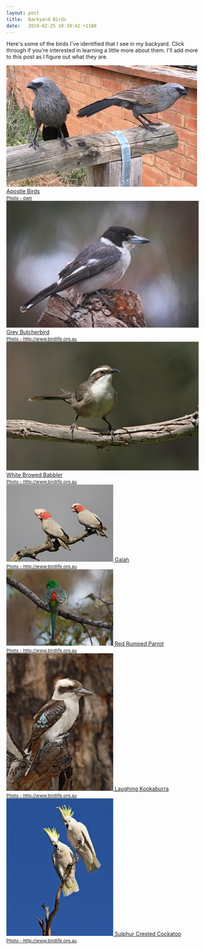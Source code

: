 ```yaml
---
layout: post
title:  Backyard Birds
date:   2019-02-25 10:39:42 +1100
---
```


Here's some of the birds I've identified that I see in my backyard. Click through if you're interested in learning a little more about them. I'll add more to this post as I figure out what they are.

<div class="thirds">
<a href="http://www.birdlife.org.au/bird-profile/apostlebird"><img src="/images/apostlebird.jpg">
Apostle Birds<br/>
<small>Photo - own</small></a>
</div>
<div class="thirds">
<a href="http://www.birdlife.org.au/bird-profile/grey-butcherbird"><img src="/images/greybutcherbird.jpg">
Grey Butcherbird<br/>
<small>Photo - http://www.birdlife.org.au</small></a>
</div>
<div class="thirds">
<a href="http://www.birdlife.org.au/bird-profile/white-browed-babbler"><img src="/images/whitebrowedbabbler.jpg">
White Browed Babbler<br/>
<small>Photo - http://www.birdlife.org.au</small></a>
</div>
<div class="thirds">
<a href="http://www.birdlife.org.au/bird-profile/galah"><img src="/images/galah.jpg">
Galah<br/>
<small>Photo - http://www.birdlife.org.au</small></a>
</div>
<div class="thirds">
<a href="http://www.birdlife.org.au/bird-profile/red-rumped-parrot"><img src="/images/redrumpedparrot.jpg">
Red Rumped Parrot<br/>
<small>Photo - http://www.birdlife.org.au</small></a>
</div>
<div class="thirds">
<a href="http://www.birdlife.org.au/bird-profile/laughing-kookaburra"><img src="/images/kookaburra.jpg">
Laughing Kookaburra<br/>
<small>Photo - http://www.birdlife.org.au</small></a>
</div>
<div class="thirds">
<a href="http://www.birdlife.org.au/bird-profile/sulphur-crested-cockatoo"><img src="/images/sulphurcrest.jpg">
Sulphur Crested Cockatoo<br/>
<small>Photo - http://www.birdlife.org.au</small></a>
</div>
